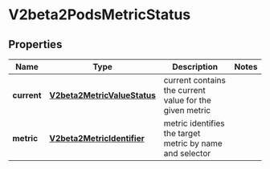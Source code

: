
# V2beta2PodsMetricStatus

## Properties
Name | Type | Description | Notes
------------ | ------------- | ------------- | -------------
**current** | [**V2beta2MetricValueStatus**](V2beta2MetricValueStatus.md) | current contains the current value for the given metric | 
**metric** | [**V2beta2MetricIdentifier**](V2beta2MetricIdentifier.md) | metric identifies the target metric by name and selector | 



